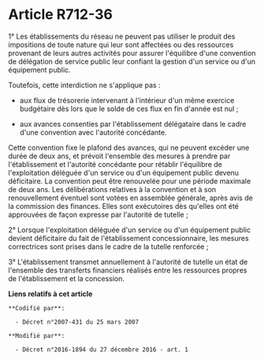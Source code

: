 # Article R712-36

1° Les établissements du réseau ne peuvent pas utiliser le produit des impositions de toute nature qui leur sont affectées ou
des ressources provenant de leurs autres activités pour assurer l'équilibre d'une convention de délégation de service public
leur confiant la gestion d'un service ou d'un équipement public. 

Toutefois, cette interdiction ne s'applique pas : 

- aux flux de trésorerie intervenant à l'intérieur d'un même exercice budgétaire dès lors que le solde de ces flux en fin
d'année est nul ; 

- aux avances consenties par l'établissement délégataire dans le cadre d'une convention avec l'autorité concédante. 

Cette convention fixe le plafond des avances, qui ne peuvent excéder une durée de deux ans, et prévoit l'ensemble des mesures
à prendre par l'établissement et l'autorité concédante pour rétablir l'équilibre de l'exploitation déléguée d'un service ou
d'un équipement public devenu déficitaire. La convention peut être renouvelée pour une période maximale de deux ans. Les
délibérations relatives à la convention et à son renouvellement éventuel sont votées en assemblée générale, après avis de la
commission des finances. Elles sont exécutoires dès qu'elles ont été approuvées de façon expresse par l'autorité de tutelle ;

2° Lorsque l'exploitation déléguée d'un service ou d'un équipement public devient déficitaire du fait de l'établissement
concessionnaire, les mesures correctrices sont prises dans le cadre de la tutelle renforcée ;

3° L'établissement transmet annuellement à l'autorité de tutelle un état de l'ensemble des transferts financiers réalisés
entre les ressources propres de l'établissement et la concession.

**Liens relatifs à cet article**

	**Codifié par**:

	  - Décret n°2007-431 du 25 mars 2007

	**Modifié par**:

	  - Décret n°2016-1894 du 27 décembre 2016 - art. 1
